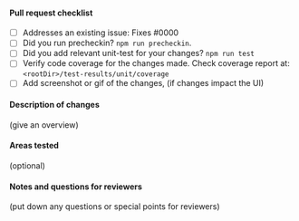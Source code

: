 #### Pull request checklist

- [ ] Addresses an existing issue: Fixes #0000
- [ ] Did you run precheckin? `npm run precheckin`.
- [ ] Did you add relevant unit-test for your changes? `npm run test`
- [ ] Verify code coverage for the changes made. Check coverage report at: `<rootDir>/test-results/unit/coverage`
- [ ] Add screenshot or gif of the changes, (if changes impact the UI)

#### Description of changes

(give an overview)

#### Areas tested

(optional)

#### Notes and questions for reviewers

(put down any questions or special points for reviewers)
